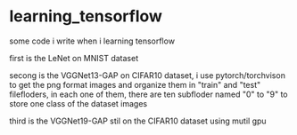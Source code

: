 # learning_tensorflow
some code i write when i learning tensorflow

first is the LeNet on MNIST dataset

secong is the VGGNet13-GAP on CIFAR10 dataset, i use pytorch/torchvison to get the png format images and organize them in "train" and "test" filefloders, in each one of them, there are ten subfloder named "0" to "9" to store one class of the dataset images

third is the VGGNet19-GAP stil on the CIFAR10 dataset using mutil gpu
